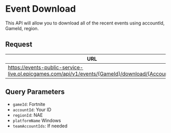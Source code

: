 # Event Download
This API will allow you to download all of the recent events using accountId, GameId, region.

## Request
| URL | Method |
| - | - |
| https://events-public-service-live.ol.epicgames.com/api/v1/events/{GameId}/download/{AccountId} | `GET` |

## Query Parameters
- `gameId`: Fortnite
- `accountId`: Your ID
- `regionId`: NAE
- `platformName` Windows
- `teamAccountIds`: If needed